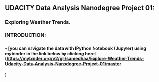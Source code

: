 ## 		UDACITY Data Analysis Nanodegree Project 01:
###       Exploring Weather Trends. 

### INTRODUCTION:

#####


#### • [you can navigate the data with IPython Notebook (Jupyter) using mybinder in the link below by clicking here](https://mybinder.org/v2/gh/samedhaa/Explore-Weather-Trends-Udacity-Data-Analysis-Nanodegree-Project-01/master
)  
